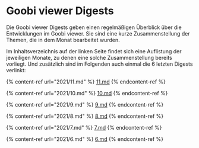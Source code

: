 # Goobi viewer Digests

Die Goobi viewer Digests geben einen regelmäßigen Überblick über die Entwicklungen im Goobi viewer. Sie sind eine kurze Zusammenstellung der Themen, die in dem Monat bearbeitet wurden.

Im Inhaltsverzeichnis auf der linken Seite findet sich eine Auflistung der jeweiligen Monate, zu denen eine solche Zusammenstellung bereits vorliegt. Und zusätzlich sind im Folgenden auch einmal die 6 letzten Digests verlinkt:

{% content-ref url="2021/11.md" %}
[11.md](2021/11.md)
{% endcontent-ref %}

{% content-ref url="2021/10.md" %}
[10.md](2021/10.md)
{% endcontent-ref %}

{% content-ref url="2021/9.md" %}
[9.md](2021/9.md)
{% endcontent-ref %}

{% content-ref url="2021/8.md" %}
[8.md](2021/8.md)
{% endcontent-ref %}

{% content-ref url="2021/7.md" %}
[7.md](2021/7.md)
{% endcontent-ref %}

{% content-ref url="2021/6.md" %}
[6.md](2021/6.md)
{% endcontent-ref %}


